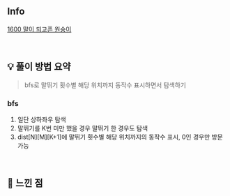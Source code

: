 ## Info

[1600 말이 되고픈 원숭이](https://www.acmicpc.net/problem/1600)

<br>

## 💡 풀이 방법 요약

> bfs로 말뛰기 횟수별 해당 위치까지 동작수 표시하면서 탐색하기

### bfs
1. 일단 상하좌우 탐색
2. 말뛰기를 K번 미만 했을 경우 말뛰기 한 경우도 탐색
3. dist[N][M][K+1]에 말뛰기 횟수별 해당 위치까지의 동작수 표시, 0인 경우만 방문 가능

<br>

## 🙂 느낀 점
